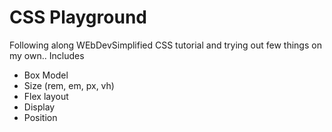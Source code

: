 # CSS Playground

Following along WEbDevSimplified CSS tutorial and trying out few things on my own..
Includes
 - Box Model
 - Size (rem, em, px, vh)
 - Flex layout
 - Display 
 - Position
